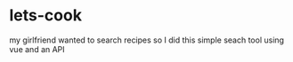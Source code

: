 # lets-cook
my girlfriend wanted to search recipes so I did this simple seach tool using vue and an API
